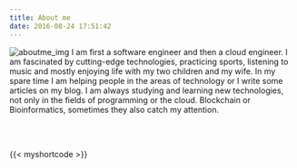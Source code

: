 ```yaml
---
title: About me
date: 2016-08-24 17:51:42
---
```


![aboutme_img](/mojitoverde/images/aboutme.png#floatleft)
I am first a software engineer and then a cloud engineer. I am fascinated by cutting-edge technologies, practicing sports, listening to music and mostly enjoying life with my two children and my wife. In my spare time I am helping people in the areas of technology or I write some articles on my blog. I am always studying and learning new technologies, not only in the fields of programming or the cloud. Blockchain or Bioinformatics, sometimes they also catch my attention. 

<br></br>


{{<  myshortcode  >}}





